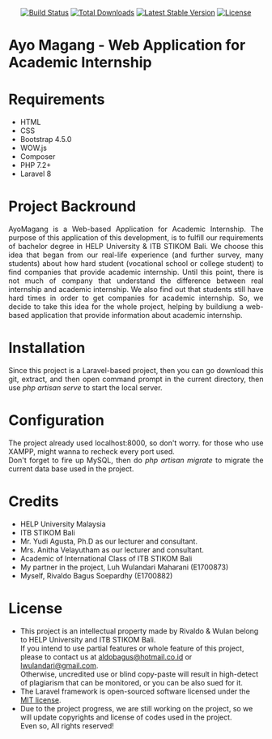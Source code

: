 <p align="center">
<a href="https://travis-ci.org/laravel/framework"><img src="https://travis-ci.org/laravel/framework.svg" alt="Build Status"></a>
<a href="https://packagist.org/packages/laravel/framework"><img src="https://poser.pugx.org/laravel/framework/d/total.svg" alt="Total Downloads"></a>
<a href="https://packagist.org/packages/laravel/framework"><img src="https://poser.pugx.org/laravel/framework/v/stable.svg" alt="Latest Stable Version"></a>
<a href="https://packagist.org/packages/laravel/framework"><img src="https://poser.pugx.org/laravel/framework/license.svg" alt="License"></a>
</p>

# Ayo Magang - Web Application for Academic Internship

Requirements
============
* HTML
* CSS
* Bootstrap 4.5.0
* WOW.js
* Composer
* PHP 7.2+
* Laravel 8

Project Backround
============
<p align="justify">
AyoMagang is a Web-based Application for Academic Internship. The purpose of this application of this development,
is to fulfill our requirements of bachelor degree in HELP University & ITB STIKOM Bali. We choose this idea 
that began from our real-life experience (and further survey, many students) about how hard student (vocational school or college student)
to find companies that provide academic internship. Until this point, there is not much of company that understand the difference between
real internship and academic internship. We also find out that students still have hard times in order to get companies for academic internship.
So, we decide to take this idea for the whole project, helping by buildiung a web-based application that provide information about academic internship.
</p>

Installation
============
<p align="justify">
Since this project is a Laravel-based project, then you can go download this git, 
extract, and then open command prompt in the current directory,
then use <i>php artisan serve</i> to start the local server.
</p>


Configuration
============

<p align="justify">
The project already used localhost:8000, so don't worry.
for those who use XAMPP, might wanna to recheck every port used.<br>
Don't forget to fire up MySQL, then do <i>php artisan migrate</i>
to migrate the current data base used in the project.
</p>


Credits
=======

* HELP University Malaysia<br>
* ITB STIKOM Bali<br>
* Mr. Yudi Agusta, Ph.D as our lecturer and consultant.
* Mrs. Anitha Velayutham as our lecturer and consultant.
* Academic of International Class of ITB STIKOM Bali
* My partner in the project, Luh Wulandari Maharani (E1700873)
* Myself, Rivaldo Bagus Soepardhy (E1700882)

License
=======

* This project is an intellectual property made by Rivaldo & Wulan belong to HELP University and ITB STIKOM Bali.
<br> If you intend to use partial features or whole feature of this project, please to contact us at aldobagus@hotmail.co.id or lwulandari@gmail.com.<br>
Otherwise, uncredited use or blind copy-paste will result in high-detect of plagiarism that can be monitored, or you can be also sued for it.<br>
* The Laravel framework is open-sourced software licensed under the [MIT license](https://opensource.org/licenses/MIT).<br>
* Due to the project progress, we are still working on the project, so we will update copyrights and license of codes used in the project.<br>
Even so, All rights reserved!

